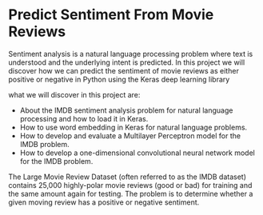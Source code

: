 <h1>Predict Sentiment From Movie Reviews</h1>
<p>
  Sentiment analysis is a natural language processing problem where text is understood and the
underlying intent is predicted. In this project we will discover how we can predict the sentiment
of movie reviews as either positive or negative in Python using the Keras deep learning library
   </p>
<p>what we will discover in this project are:</p>
<ul>
  <li>About the IMDB sentiment analysis problem for natural language processing and how to
load it in Keras.</li>
  <li>How to use word embedding in Keras for natural language problems.</li>
  <li>How to develop and evaluate a Multilayer Perceptron model for the IMDB problem.</li>
  <li>How to develop a one-dimensional convolutional neural network model for the IMDB
    problem.</li>
 </ul>
<p>The Large Movie Review Dataset (often referred to as the IMDB dataset)
contains 25,000 highly-polar movie reviews (good or bad) for training and the same amount
again for testing. The problem is to determine whether a given moving review has a positive or
negative sentiment.</p>


<h1 style="display:none;color:red">S.A.M.P.8</h1>
